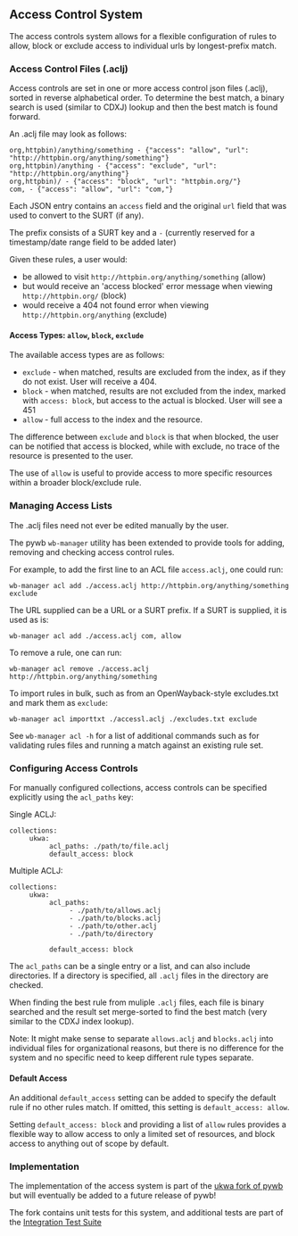 ## Access Control System

The access controls system allows for a flexible configuration of rules to allow, block or exclude access to individual urls by
longest-prefix match.

### Access Control Files (.aclj)

Access controls are set in one or more access control json files (.aclj), sorted in reverse alphabetical order.
To determine the best match, a binary search is used (similar to CDXJ) lookup and then the best match is found forward.

An .aclj file may look as follows:

```
org,httpbin)/anything/something - {"access": "allow", "url": "http://httpbin.org/anything/something"}
org,httpbin)/anything - {"access": "exclude", "url": "http://httpbin.org/anything"}
org,httpbin)/ - {"access": "block", "url": "httpbin.org/"}
com, - {"access": "allow", "url": "com,"}
```

Each JSON entry contains an `access` field and the original `url` field that was used to convert to the SURT (if any).

The prefix consists of a SURT key and a `-` (currently reserved for a timestamp/date range field to be added later)

Given these rules, a user would:
- be allowed to visit `http://httpbin.org/anything/something` (allow)
- but would receive an 'access blocked' error message when viewing `http://httpbin.org/` (block)
- would receive a 404 not found error when viewing `http://httpbin.org/anything` (exclude)

#### Access Types: `allow`, `block`, `exclude`

The available access types are as follows:

- `exclude` - when matched, results are excluded from the index, as if they do not exist. User will receive a 404.
- `block` - when matched, results are not excluded from the index, marked with `access: block`, but access to the actual is blocked. User will see a 451
- `allow` - full access to the index and the resource.

The difference between `exclude` and `block` is that when blocked, the user can be notified that access is blocked, while
with exclude, no trace of the resource is presented to the user.

The use of `allow` is useful to provide access to more specific resources within a broader block/exclude rule.


### Managing Access Lists

The .aclj files need not ever be edited manually by the user.

The pywb `wb-manager` utility has been extended to provide tools for adding, removing and checking access control rules.

For example, to add the first line to an ACL file `access.aclj`, one could run:

```
wb-manager acl add ./access.aclj http://httpbin.org/anything/something exclude
```

The URL supplied can be a URL or a SURT prefix. If a SURT is supplied, it is used as is:

```
wb-manager acl add ./access.aclj com, allow
```

To remove a rule, one can run:

```
wb-manager acl remove ./access.aclj http://httpbin.org/anything/something
```

To import rules in bulk, such as from an OpenWayback-style excludes.txt and mark them as `exclude`:

```
wb-manager acl importtxt ./accessl.aclj ./excludes.txt exclude
```

See `wb-manager acl -h` for a list of additional commands such as for validating rules files and running a match against
an existing rule set.

### Configuring Access Controls

For manually configured collections, access controls can be specified explicitly using the `acl_paths` key:

Single ACLJ:
```
collections:
     ukwa:
          acl_paths: ./path/to/file.aclj
          default_access: block
```

Multiple ACLJ:
```
collections:
     ukwa:
          acl_paths:
               - ./path/to/allows.aclj
               - ./path/to/blocks.aclj
               - ./path/to/other.aclj
               - ./path/to/directory
               
          default_access: block
```

The `acl_paths` can be a single entry or a list, and can also include directories. If a directory is specified, all `.aclj` files
in the directory are checked.

When finding the best rule from muliple `.aclj` files, each file is binary searched and the result
set merge-sorted to find the best match (very similar to the CDXJ index lookup).

Note: It might make sense to separate `allows.aclj` and `blocks.aclj` into individual files for organizational reasons,
but there is no difference for the system and no specific need to keep different rule types separate.

#### Default Access

An additional `default_access` setting can be added to specify the default rule if no other rules match.
If omitted, this setting is `default_access: allow`.

Setting `default_access: block` and providing a list of `allow` rules provides a flexible way to allow access
to only a limited set of resources, and block access to anything out of scope by default.

### Implementation

The implementation of the access system is part of the [ukwa fork of pywb](https://github.com/ukwa/pywb) but will eventually be added
to a future release of pywb!

The fork contains unit tests for this system, and additional tests are part of the [Integration Test Suite](https://github.com/ukwa/ukwa-pywb/tree/master/integration-test)

